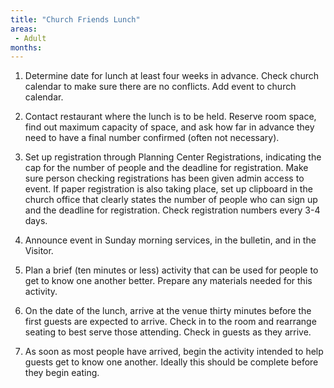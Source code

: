 ```yaml
---
title: "Church Friends Lunch"
areas: 
 - Adult
months: 
---
```


1. Determine date for lunch at least four weeks in advance. Check church calendar to make sure there are no conflicts. Add event to church calendar.

2. Contact restaurant where the lunch is to be held. Reserve room space, find out maximum capacity of space, and ask how far in advance they need to have a final number confirmed (often not necessary).

3. Set up registration through Planning Center Registrations, indicating the cap for the number of people and the deadline for registration. Make sure person checking registrations has been given admin access to event. If paper registration is also taking place, set up clipboard in the church office that clearly states the number of people who can sign up and the deadline for registration. Check registration numbers every 3-4 days.

4. Announce event in Sunday morning services, in the bulletin, and in the Visitor.

5. Plan a brief (ten minutes or less) activity that can be used for people to get to know one another better. Prepare any materials needed for this activity.

6. On the date of the lunch, arrive at the venue thirty minutes before the first guests are expected to arrive. Check in to the room and rearrange seating to best serve those attending. Check in guests as they arrive.

7. As soon as most people have arrived, begin the activity intended to help guests get to know one another. Ideally this should be complete before they begin eating.

